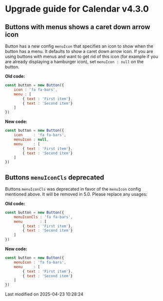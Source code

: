 # Upgrade guide for Calendar v4.3.0

## Buttons with menus shows a caret down arrow icon

Button has a new config `menuIcon` that specifies an icon to show when the button has a menu. It defaults to show a
caret down arrow icon. If you are using buttons with menus and want to get rid of this icon (for example if you are
already displaying a hamburger icon), set `menuIcon : null` on the button.

**Old code:**

```javascript
const button = new Button({
    icon : 'fa fa-bars',
    menu : [
        { text : 'First item'},
        { text : 'Second item'}
    ]
})
```

**New code:**

```javascript
const button = new Button({
    icon     : 'fa fa-bars',
    menuIcon : null,
    menu     : [
        { text : 'First item'},
        { text : 'Second item'}
    ]
})
```

## Buttons `menuIconCls` deprecated

Buttons `menuIconCls` was deprecated in favor of the `menuIcon` config mentioned above. It will be removed in 5.0.
Please replace any usages:

**Old code:**

```javascript
const button = new Button({
    menuIconCls : 'fa fa-bars',
    menu        : [
        { text : 'First item'},
        { text : 'Second item'}
    ]
})
```

**New code:**

```javascript
const button = new Button({
    menuIcon : 'fa fa-bars',
    menu     : [
        { text : 'First item'},
        { text : 'Second item'}
    ]
})
```


<p class="last-modified">Last modified on 2025-04-23 10:28:24</p>